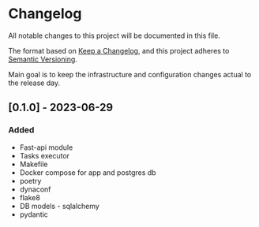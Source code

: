 # Changelog
All notable changes to this project will be documented in this file.

The format based on [Keep a Changelog](https://keepachangelog.com/en/1.0.0/),
and this project adheres to [Semantic Versioning](https://semver.org/spec/v2.0.0.html).

Main goal is to keep the infrastructure and configuration changes actual to the release day.

## [0.1.0] - 2023-06-29
### Added
- Fast-api module
- Tasks executor
- Makefile
- Docker compose for app and postgres db
- poetry
- dynaconf
- flake8
- DB models - sqlalchemy
- pydantic
